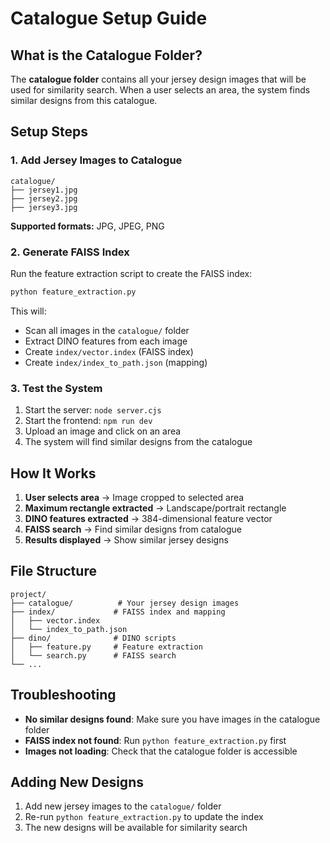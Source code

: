 # Catalogue Setup Guide

## What is the Catalogue Folder?

The **catalogue folder** contains all your jersey design images that will be used for similarity search. When a user selects an area, the system finds similar designs from this catalogue.

## Setup Steps

### 1. Add Jersey Images to Catalogue
```
catalogue/
├── jersey1.jpg
├── jersey2.jpg
├── jersey3.jpg

```

**Supported formats:** JPG, JPEG, PNG

### 2. Generate FAISS Index
Run the feature extraction script to create the FAISS index:

```bash
python feature_extraction.py
```

This will:
- Scan all images in the `catalogue/` folder
- Extract DINO features from each image
- Create `index/vector.index` (FAISS index)
- Create `index/index_to_path.json` (mapping)

### 3. Test the System
1. Start the server: `node server.cjs`
2. Start the frontend: `npm run dev`
3. Upload an image and click on an area
4. The system will find similar designs from the catalogue

## How It Works

1. **User selects area** → Image cropped to selected area
2. **Maximum rectangle extracted** → Landscape/portrait rectangle
3. **DINO features extracted** → 384-dimensional feature vector
4. **FAISS search** → Find similar designs from catalogue
5. **Results displayed** → Show similar jersey designs

## File Structure
```
project/
├── catalogue/          # Your jersey design images
├── index/             # FAISS index and mapping
│   ├── vector.index
│   └── index_to_path.json
├── dino/              # DINO scripts
│   ├── feature.py     # Feature extraction
│   └── search.py      # FAISS search
└── ...
```

## Troubleshooting

- **No similar designs found**: Make sure you have images in the catalogue folder
- **FAISS index not found**: Run `python feature_extraction.py` first
- **Images not loading**: Check that the catalogue folder is accessible

## Adding New Designs

1. Add new jersey images to the `catalogue/` folder
2. Re-run `python feature_extraction.py` to update the index
3. The new designs will be available for similarity search 